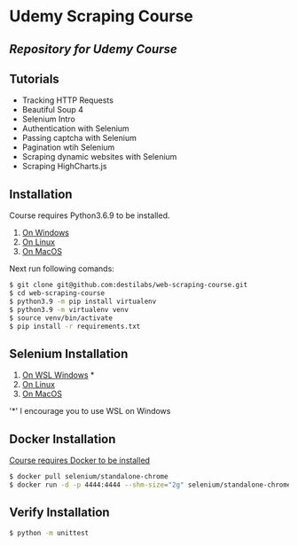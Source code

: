 # Udemy Scraping Course
## _Repository for Udemy Course_

## Tutorials

- Tracking HTTP Requests
- Beautiful Soup 4
- Selenium Intro
- Authentication with Selenium
- Passing captcha with Selenium
- Pagination wtih Selenium
- Scraping dynamic websites with Selenium
- Scraping HighCharts.js

## Installation

Course requires Python3.6.9 to be installed.
1. [On Windows](https://www.tutorialspoint.com/how-to-install-python-in-windows)
2. [On Linux](https://opensource.com/article/20/4/install-python-linux)
3. [On MacOS](https://docs.python-guide.org/starting/install3/osx/)

Next run following comands: 

```sh
$ git clone git@github.com:destilabs/web-scraping-course.git
$ cd web-scraping-course
$ python3.9 -m pip install virtualenv
$ python3.9 -m virtualenv venv
$ source venv/bin/activate
$ pip install -r requirements.txt
```

## Selenium Installation

1. [On WSL Windows](https://www.gregbrisebois.com/posts/chromedriver-in-wsl2/) *
2. [On Linux](https://www.geeksforgeeks.org/how-to-install-selenium-tools-on-linux/)
3. [On MacOS](https://www.geeksforgeeks.org/how-to-install-selenium-on-macos/)

'*' I encourage you to use WSL on Windows 

## Docker Installation

[Course requires Docker to be installed](https://docs.docker.com/engine/install/) 

```sh
$ docker pull selenium/standalone-chrome
$ docker run -d -p 4444:4444 --shm-size="2g" selenium/standalone-chrome
```

## Verify Installation
```sh
$ python -m unittest
```
